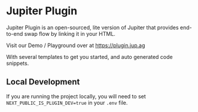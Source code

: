 # Jupiter Plugin

Jupiter Plugin is an open-sourced, lite version of Jupiter that provides end-to-end swap flow by linking it in your HTML.

Visit our Demo / Playground over at https://plugin.jup.ag

With several templates to get you started, and auto generated code snippets.

## Local Development

If you are running the project locally, you will need to set `NEXT_PUBLIC_IS_PLUGIN_DEV=true` in your `.env` file.
